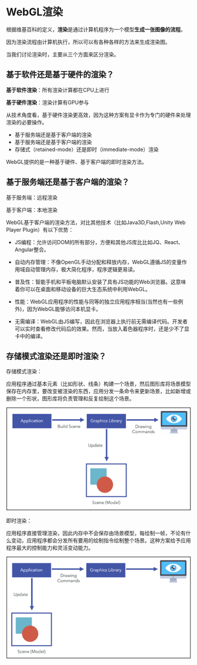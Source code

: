 # WebGL渲染

根据维基百科的定义，**渲染**是通过计算机程序为一个模型**生成一张图像的流程**。

因为渲染流程由计算机执行，所以可以有各种各样的方法来生成渲染图。

当我们讨论渲染时，主要从三个方面来区分渲染。

## 基于软件还是基于硬件的渲染？

**基于软件渲染**：所有渲染计算都在CPU上进行

**基于硬件渲染**：渲染计算有GPU参与

从技术角度看，基于硬件渲染更高效，因为这种方案有显卡作为专门的硬件来处理渲染的必要操作。

- 基于服务端还是基于客户端的渲染
- 基于服务端还是基于客户端的渲染
- 存储式（retained-mode）还是即时（immediate-mode）渲染

WebGL提供的是一种基于硬件、基于客户端的即时渲染方法。

## 基于服务端还是基于客户端的渲染？

基于服务端：远程渲染

基于客户端：本地渲染

WebGL基于客户端的渲染方法，对比其他技术（比如Java3D,Flash,Unity Web Player Plugin）有以下优势：

- JS编程：允许访问DOM的所有部分，方便和其他JS库比比如JQ、React、Angular整合。

- 自动内存管理：不像OpenGL手动分配和释放内存，WebGL遵循JS的变量作用域自动管理内存，极大简化程序，程序逻辑更易读。
- 普及性：智能手机和平板电脑默认安装了具有JS功能的Web浏览器。这意味着你可以在桌面和移动设备的巨大生态系统中利用WebGL。
- 性能：WebGL应用程序的性能与同等的独立应用程序相当(当然也有一些例外)，因为WebGL能够访问本机显卡。
- 无需编译：WebGL由JS编写，因此在浏览器上执行前无需编译代码。开发者可以实时查看修改代码后的效果。然而，当放入着色器程序时，还是少不了显卡中的编译。

## 存储模式渲染还是即时渲染？

存储模式渲染：

应用程序通过基本元素（比如形状、线条）构建一个场景，然后图形库将场景模型保存在内存里，要改变被渲染的东西，应用分发一条命令来更新场景，比如新增或删除一个形状，图形库将负责管理和反复绘制这个场景。

![RetainedModeRendering](pictures/RetainedModeRendering.png)

即时渲染：

应用程序直接管理渲染，因此内存中不会保存由场景模型，每绘制一帧，不论有什么变动，应用程序都会分发所有要用的绘制指令绘制整个场景。这种方案给予应用程序最大的控制能力和灵活变动能力。

![ImmediateModeRendering](pictures/ImmediateModeRendering.png)

